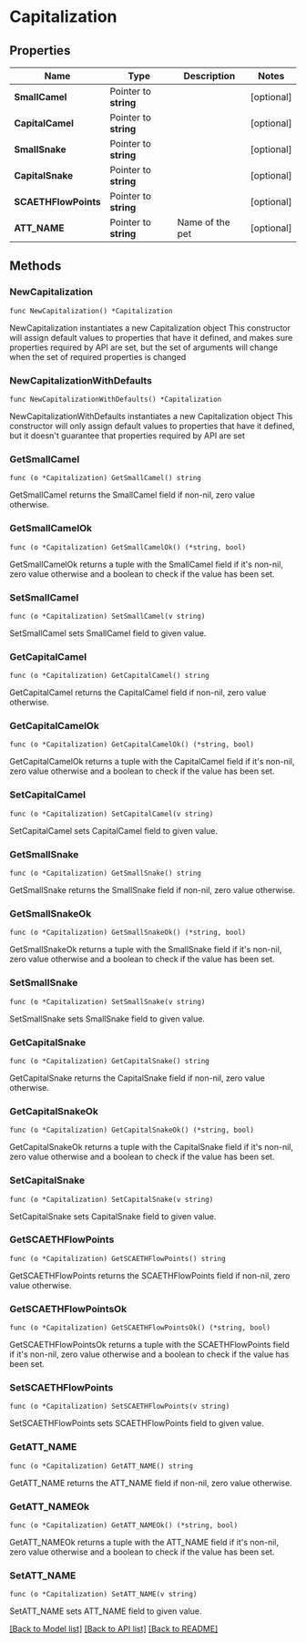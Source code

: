 # Capitalization

## Properties

Name | Type | Description | Notes
------------ | ------------- | ------------- | -------------
**SmallCamel** | Pointer to **string** |  | [optional] 
**CapitalCamel** | Pointer to **string** |  | [optional] 
**SmallSnake** | Pointer to **string** |  | [optional] 
**CapitalSnake** | Pointer to **string** |  | [optional] 
**SCAETHFlowPoints** | Pointer to **string** |  | [optional] 
**ATT_NAME** | Pointer to **string** | Name of the pet  | [optional] 

## Methods

### NewCapitalization

`func NewCapitalization() *Capitalization`

NewCapitalization instantiates a new Capitalization object
This constructor will assign default values to properties that have it defined,
and makes sure properties required by API are set, but the set of arguments
will change when the set of required properties is changed

### NewCapitalizationWithDefaults

`func NewCapitalizationWithDefaults() *Capitalization`

NewCapitalizationWithDefaults instantiates a new Capitalization object
This constructor will only assign default values to properties that have it defined,
but it doesn't guarantee that properties required by API are set

### GetSmallCamel

`func (o *Capitalization) GetSmallCamel() string`

GetSmallCamel returns the SmallCamel field if non-nil, zero value otherwise.

### GetSmallCamelOk

`func (o *Capitalization) GetSmallCamelOk() (*string, bool)`

GetSmallCamelOk returns a tuple with the SmallCamel field if it's non-nil, zero value otherwise
and a boolean to check if the value has been set.

### SetSmallCamel

`func (o *Capitalization) SetSmallCamel(v string)`

SetSmallCamel sets SmallCamel field to given value.

### GetCapitalCamel

`func (o *Capitalization) GetCapitalCamel() string`

GetCapitalCamel returns the CapitalCamel field if non-nil, zero value otherwise.

### GetCapitalCamelOk

`func (o *Capitalization) GetCapitalCamelOk() (*string, bool)`

GetCapitalCamelOk returns a tuple with the CapitalCamel field if it's non-nil, zero value otherwise
and a boolean to check if the value has been set.

### SetCapitalCamel

`func (o *Capitalization) SetCapitalCamel(v string)`

SetCapitalCamel sets CapitalCamel field to given value.

### GetSmallSnake

`func (o *Capitalization) GetSmallSnake() string`

GetSmallSnake returns the SmallSnake field if non-nil, zero value otherwise.

### GetSmallSnakeOk

`func (o *Capitalization) GetSmallSnakeOk() (*string, bool)`

GetSmallSnakeOk returns a tuple with the SmallSnake field if it's non-nil, zero value otherwise
and a boolean to check if the value has been set.

### SetSmallSnake

`func (o *Capitalization) SetSmallSnake(v string)`

SetSmallSnake sets SmallSnake field to given value.

### GetCapitalSnake

`func (o *Capitalization) GetCapitalSnake() string`

GetCapitalSnake returns the CapitalSnake field if non-nil, zero value otherwise.

### GetCapitalSnakeOk

`func (o *Capitalization) GetCapitalSnakeOk() (*string, bool)`

GetCapitalSnakeOk returns a tuple with the CapitalSnake field if it's non-nil, zero value otherwise
and a boolean to check if the value has been set.

### SetCapitalSnake

`func (o *Capitalization) SetCapitalSnake(v string)`

SetCapitalSnake sets CapitalSnake field to given value.

### GetSCAETHFlowPoints

`func (o *Capitalization) GetSCAETHFlowPoints() string`

GetSCAETHFlowPoints returns the SCAETHFlowPoints field if non-nil, zero value otherwise.

### GetSCAETHFlowPointsOk

`func (o *Capitalization) GetSCAETHFlowPointsOk() (*string, bool)`

GetSCAETHFlowPointsOk returns a tuple with the SCAETHFlowPoints field if it's non-nil, zero value otherwise
and a boolean to check if the value has been set.

### SetSCAETHFlowPoints

`func (o *Capitalization) SetSCAETHFlowPoints(v string)`

SetSCAETHFlowPoints sets SCAETHFlowPoints field to given value.

### GetATT_NAME

`func (o *Capitalization) GetATT_NAME() string`

GetATT_NAME returns the ATT_NAME field if non-nil, zero value otherwise.

### GetATT_NAMEOk

`func (o *Capitalization) GetATT_NAMEOk() (*string, bool)`

GetATT_NAMEOk returns a tuple with the ATT_NAME field if it's non-nil, zero value otherwise
and a boolean to check if the value has been set.

### SetATT_NAME

`func (o *Capitalization) SetATT_NAME(v string)`

SetATT_NAME sets ATT_NAME field to given value.


[[Back to Model list]](../README.md#documentation-for-models) [[Back to API list]](../README.md#documentation-for-api-endpoints) [[Back to README]](../README.md)


